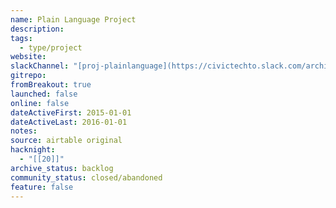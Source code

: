 ```yaml
---
name: Plain Language Project
description: 
tags:
  - type/project
website: 
slackChannel: "[proj-plainlanguage](https://civictechto.slack.com/archives/C0DRB24P9)"
gitrepo: 
fromBreakout: true
launched: false
online: false
dateActiveFirst: 2015-01-01
dateActiveLast: 2016-01-01
notes: 
source: airtable original
hacknight:
  - "[[20]]"
archive_status: backlog
community_status: closed/abandoned
feature: false
---
```

